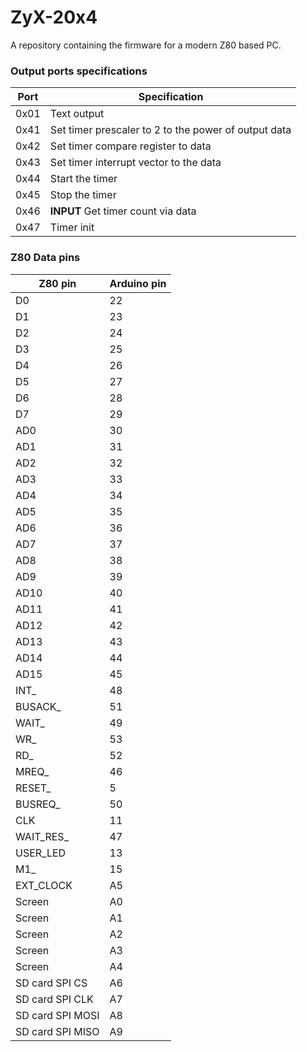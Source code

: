 # ZyX-20x4
A repository containing the firmware for a modern Z80 based PC.

### Output ports specifications
| Port | Specification |
|------|---------------|
| 0x01 | Text output |
| 0x41 | Set timer prescaler to 2 to the power of output data |
| 0x42 | Set timer compare register to data |
| 0x43 | Set timer interrupt vector to the data |
| 0x44 | Start the timer |
| 0x45 | Stop the timer |
| 0x46 | **INPUT** Get timer count via data |
| 0x47 | Timer init |


### Z80 Data pins
| Z80 pin | Arduino pin |
|-------|-------|
| D0 | 22 |
| D1 | 23 |
| D2 | 24 |
| D3 | 25 |
| D4 | 26 |
| D5 | 27 |
| D6 | 28 |
| D7 | 29 |
| AD0 | 30 |
| AD1 | 31 |
| AD2 | 32 |
| AD3 | 33 |
| AD4 | 34 |
| AD5 | 35 |
| AD6 | 36 |
| AD7 | 37 |
| AD8 | 38 |
| AD9 | 39 |
| AD10 | 40 |
| AD11 | 41 |
| AD12 | 42 |
| AD13 | 43 |
| AD14 | 44 |
| AD15 | 45 |
| INT_ | 48 |
| BUSACK_ | 51 |
| WAIT_ | 49 |
| WR_ | 53 |
| RD_ | 52 |
| MREQ_ | 46 |
| RESET_ | 5 |
| BUSREQ_ | 50 |
| CLK | 11 |
| WAIT_RES_ | 47 |
| USER_LED | 13 |
| M1_ | 15 |
| EXT_CLOCK | A5 |
| Screen | A0 |
| Screen | A1 |
| Screen | A2 |
| Screen | A3 |
| Screen | A4 |
| SD card SPI CS | A6 |
| SD card SPI CLK | A7 |
| SD card SPI MOSI | A8 |
| SD card SPI MISO | A9 |


